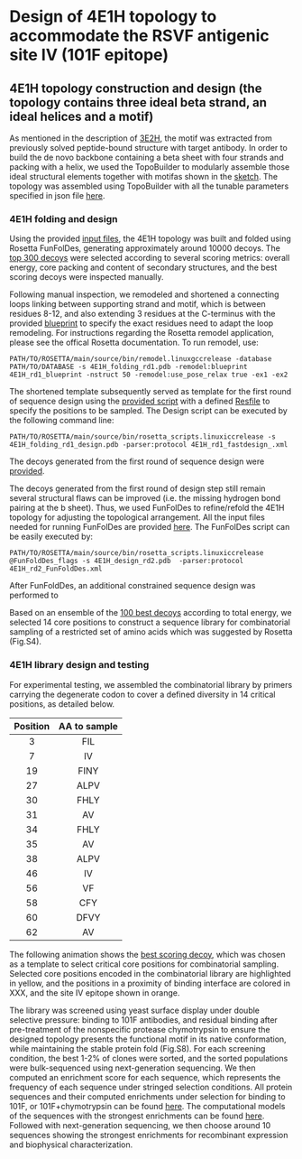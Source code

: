 # Design of 4E1H topology to accommodate the RSVF antigenic site IV (101F epitope) 
## 4E1H topology construction and design (the topology contains three ideal beta strand, an ideal helices and a motif) 
As mentioned in the description of [3E2H](../3E2H/README.md), the motif was extracted from previously solved peptide-bound structure with target antibody. In order to build the de novo backbone containing a beta sheet with four strands and packing with a helix, we used the TopoBuilder to modularly assemble those ideal structural elements together with motifas shown in the [sketch](./1\)Folding_trajectory/input_4E1H/A2E_A1E_D1H_B1E_C1E/sketch.pdb). The topology was assembled using TopoBuilder with all the tunable parameters specified in json file [here](./1\)Folding_trajectory/input_4E1H/4E1H.json).   
 
### 4E1H folding and design 
Using the provided [input files](./1\)Foling_trajectory/input_4E1H), the 4E1H topology was built and folded using Rosetta FunFolDes, generating approximately around 10000 decoys. The [top 300 decoys](./1\)Folding_trajectory/top_300_folding_pose.zip) were selected according to several scoring metrics: overall energy, core packing and content of secondary structures, and the best scoring decoys were inspected manually. 

Following manual inspection, we remodeled and shortened a connecting loops linking between supporting strand and motif, which is between residues 8-12, and also extending 3 residues at the C-terminus with the provided [blueprint](./2\)Remodel_fix_connection_design/4E1H_rd1_blueprint) to specify the exact residues need to adapt the loop remodeling. For instructions regarding the Rosetta remodel application, please see the offical Rosetta documentation. To run remodel, use: 

```
PATH/TO/ROSETTA/main/source/bin/remodel.linuxgccrelease -database PATH/TO/DATABASE -s 4E1H_folding_rd1.pdb -remodel:blueprint 4E1H_rd1_blueprint -nstruct 50 -remodel:use_pose_relax true -ex1 -ex2 
```  

The shortened template subsequently served as template for the first round of sequence design using the [provided script](./2\)Remodel_fix_connection_design/4E1H_rd1_fastdesign_.xml) with a defined [Resfile](./2\)Remodel_fix_connection_design/Resfile) to specify the positions to be sampled. The Design script can be executed by the following command line:  

```
PATH/TO/ROSETTA/main/source/bin/rosetta_scripts.linuxiccrelease -s 4E1H_folding_rd1_design.pdb -parser:protocol 4E1H_rd1_fastdesign_.xml
``` 
The decoys generated from the first round of sequence design were [provided](./2\)Remodel_fix_connection_design/4E1H_rd1_seqDesign_score.sc). 

The decoys generated from the first round of design step still remain several structural flaws can be improved (i.e. the missing hydrogen bond pairing at the b sheet). Thus, we used FunFolDes to refine/refold the 4E1H topology for adjusting the topological arrangement. All the input files needed for running FunFolDes are provided [here](./3\)FunFold_Design). The FunFolDes script can be easily executed by:  

```
PATH/TO/ROSETTA/main/source/bin/rosetta_scripts.linuxiccrelease @FunFoldDes_flags -s 4E1H_design_rd2.pdb  -parser:protocol 4E1H_rd2_FunFoldDes.xml
```

After FunFoldDes, an additional constrained sequence design was performed to   

Based on an ensemble of the [100 best decoys](./3\)FunFold_Design/4E1H_rd2_FunFoldDes_decoys.csv) according to total energy, we selected 14 core positions to construct a sequence library for combinatorial sampling of a restricted set of amino acids which was suggested by Rosetta (Fig.S4). 

### 4E1H library design and testing 
For experimental testing, we assembled the combinatorial library by primers carrying the degenerate codon to cover a defined diversity in 14 critical positions, as detailed below.

| Position| AA to sample|
| :------:|:-----------:|
| 3       | FIL         |
| 7       | IV          |
| 19      | FINY        |
| 27      | ALPV        | 
| 30      | FHLY        | 
| 31      | AV          | 
| 34      | FHLY        | 
| 35      | AV          |
| 38      | ALPV        |
| 46      | IV          | 
| 56      | VF          |
| 58      | CFY         |
| 60      | DFVY        |
| 62      | AV          |

The following animation shows the [best scoring decoy](./3\)Sequence_design_selection/3E2H_rd2_sequence_design.pdb), which was chosen as a template to select critical core positions for combinatorial sampling. Selected core positions encoded in the combinatorial library are highlighted in yellow, and the positions in a proximity of binding interface are colored in XXX, and the site IV epitope shown in orange. 

The library was screened using yeast surface display under double selective pressure: binding to 101F antibodies, and residual binding after pre-treatment of the nonspecific protease chymotrypsin to ensure the designed topology presents the functional motif in its native conformation, while maintaining the stable protein fold (Fig.S8). For each screening condition, the best 1-2% of clones were sorted, and the sorted populations were bulk-sequenced using next-generation sequencing. We then computed an enrichment score for each sequence, which represents the frequency of each sequence under stringed selection conditions. All protein sequences and their computed enrichments under selection for binding to 101F, or 101F+chymotrypsin can be found [here](./4\)NGS_seq/3E2H_NGS.csv). The computational models of the sequences with the strongest enrichments can be found [here](). Followed with next-generation sequencing, we then choose around 10 sequences showing the strongest enrichments for recombinant expression and biophysical characterization.

